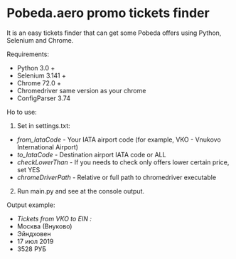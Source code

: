 # Pobeda.aero promo tickets finder 
It is an easy tickets finder that can get some Pobeda offers using Python, Selenium and Chrome.

Requirements:
- Python 3.0 +
- Selenium 3.141 +
- Chrome 72.0 +
- Chromedriver same version as your chrome
- ConfigParser 3.74 

Ho to use:
1. Set in settings.txt:
- *from_IataCode* - Your IATA airport code (for example, VKO - Vnukovo International Airport)
- *to_IataCode* - Destination airport IATA code or ALL
- *checkLowerThan* - If you needs to check only offers lower certain price, set YES
- *chromeDriverPath* - Relative or full path to chromedriver executable
2. Run main.py and see at the console output.

Output example:
- *Tickets from  VKO  to  EIN :*
- Москва (Внуково)
- Эйндховен 
- 17 июл 2019 
- 3528  РУБ
